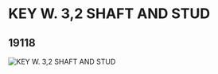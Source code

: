 # KEY W. 3,2 SHAFT AND STUD
## 19118
![KEY W. 3,2 SHAFT AND STUD](https://lc-www-live-s.legocdn.com/media/bricks/5/2/6097245.jpg)